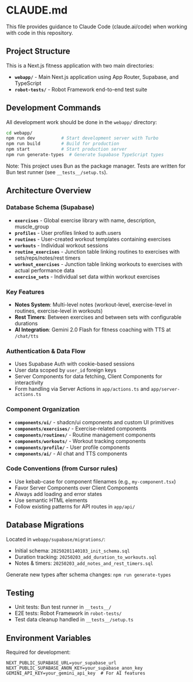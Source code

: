 # CLAUDE.md

This file provides guidance to Claude Code (claude.ai/code) when working with code in this repository.

## Project Structure

This is a Next.js fitness application with two main directories:
- **`webapp/`** - Main Next.js application using App Router, Supabase, and TypeScript
- **`robot-tests/`** - Robot Framework end-to-end test suite

## Development Commands

All development work should be done in the `webapp/` directory:

```bash
cd webapp/
npm run dev          # Start development server with Turbo
npm run build        # Build for production
npm start            # Start production server
npm run generate-types  # Generate Supabase TypeScript types
```

Note: This project uses Bun as the package manager. Tests are written for Bun test runner (see `__tests__/setup.ts`).

## Architecture Overview

### Database Schema (Supabase)
- **`exercises`** - Global exercise library with name, description, muscle_group
- **`profiles`** - User profiles linked to auth.users 
- **`routines`** - User-created workout templates containing exercises
- **`workouts`** - Individual workout sessions
- **`routine_exercises`** - Junction table linking routines to exercises with sets/reps/notes/rest timers
- **`workout_exercises`** - Junction table linking workouts to exercises with actual performance data
- **`exercise_sets`** - Individual set data within workout exercises

### Key Features
- **Notes System**: Multi-level notes (workout-level, exercise-level in routines, exercise-level in workouts)
- **Rest Timers**: Between exercises and between sets with configurable durations
- **AI Integration**: Gemini 2.0 Flash for fitness coaching with TTS at `/chat/tts`

### Authentication & Data Flow
- Uses Supabase Auth with cookie-based sessions
- User data scoped by `user_id` foreign keys
- Server Components for data fetching, Client Components for interactivity
- Form handling via Server Actions in `app/actions.ts` and `app/server-actions.ts`

### Component Organization
- **`components/ui/`** - shadcn/ui components and custom UI primitives
- **`components/exercises/`** - Exercise-related components
- **`components/routines/`** - Routine management components  
- **`components/workouts/`** - Workout tracking components
- **`components/profile/`** - User profile components
- **`components/ai/`** - AI chat and TTS components

### Code Conventions (from Cursor rules)
- Use kebab-case for component filenames (e.g., `my-component.tsx`)
- Favor Server Components over Client Components
- Always add loading and error states
- Use semantic HTML elements
- Follow existing patterns for API routes in `app/api/`

## Database Migrations

Located in `webapp/supabase/migrations/`:
- Initial schema: `20250201140103_init_schema.sql`
- Duration tracking: `20250203_add_duration_to_workouts.sql`  
- Notes & timers: `20250203_add_notes_and_rest_timers.sql`

Generate new types after schema changes: `npm run generate-types`

## Testing

- Unit tests: Bun test runner in `__tests__/`
- E2E tests: Robot Framework in `robot-tests/`
- Test data cleanup handled in `__tests__/setup.ts`

## Environment Variables

Required for development:
```
NEXT_PUBLIC_SUPABASE_URL=your_supabase_url
NEXT_PUBLIC_SUPABASE_ANON_KEY=your_supabase_anon_key
GEMINI_API_KEY=your_gemini_api_key  # For AI features
```